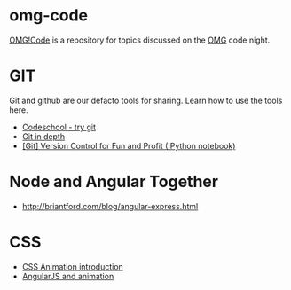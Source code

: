 omg-code
========

[OMG!Code](https://github.com/jamesharr/omg-code) is a repository for topics discussed on the [OMG](http://omahamakergroup.org) code night.


GIT
========
Git and github are our defacto tools for sharing. Learn how to use the tools here.
* [Codeschool - try git](http://www.codeschool.com/courses/try-git)
* [Git in depth](http://www.sbf5.com/~cduan/technical/git/)
* [\[Git\] Version Control for Fun and Profit (IPython notebook)](http://nbviewer.ipython.org/urls/github.com/fperez/reprosw/raw/master/Version%2520Control.ipynb)

Node and Angular Together
========
* http://briantford.com/blog/angular-express.html

CSS
========
* [CSS Animation introduction](http://www.w3schools.com/css3/css3_animations.asp)
* [AngularJS and animation](http://www.youtube.com/watch?v=W13qDdJDHp8&t=13m52s)
